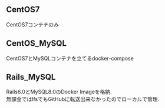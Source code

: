 ## CentOS7
CentOS7コンテナのみ

## CentOS_MySQL
CentOS7とMySQLコンテナを立てるdocker-compose

## Rails_MySQL
Rails6.0とMySQL8.0のDocker Imageを格納.  
無課金ではlfsでもGitHubに転送出来なかったのでローカルで管理.
